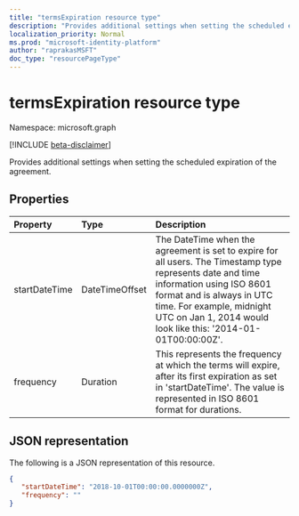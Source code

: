 ```yaml
---
title: "termsExpiration resource type"
description: "Provides additional settings when setting the scheduled expiration of the agreement."
localization_priority: Normal
ms.prod: "microsoft-identity-platform"
author: "raprakasMSFT"
doc_type: "resourcePageType"
---
```



# termsExpiration resource type

Namespace: microsoft.graph

[!INCLUDE [beta-disclaimer](../../includes/beta-disclaimer.md)]

Provides additional settings when setting the scheduled expiration of the agreement.

## Properties

| Property                     | Type                      | Description |
| :--------------------------- | :------------------------ | :---------- |
| startDateTime|DateTimeOffset | The DateTime when the agreement is set to expire for all users. The Timestamp type represents date and time information using ISO 8601 format and is always in UTC time. For example, midnight UTC on Jan 1, 2014 would look like this: '2014-01-01T00:00:00Z'.|
| frequency| Duration | This represents the frequency at which the terms will expire, after its first expiration as set in 'startDateTime'. The value is represented in ISO 8601 format for durations.|

## JSON representation

The following is a JSON representation of this resource.

<!-- {
  "blockType": "resource",
  "optionalProperties": [

  ],
  "@odata.type": "microsoft.graph.termsExpiration",
  "baseType": ""
}-->

```json
{
   "startDateTime": "2018-10-01T00:00:00.0000000Z",
   "frequency": ""
}
```

<!-- uuid: 8fcb5dbc-d5aa-4681-8e31-b001d5168d79
2015-10-25 14:57:30 UTC -->
<!--
{
  "type": "#page.annotation",
  "description": "termsExpiration complex type",
  "keywords": "",
  "section": "documentation",
  "tocPath": "",
  "suppressions": []
}
-->
